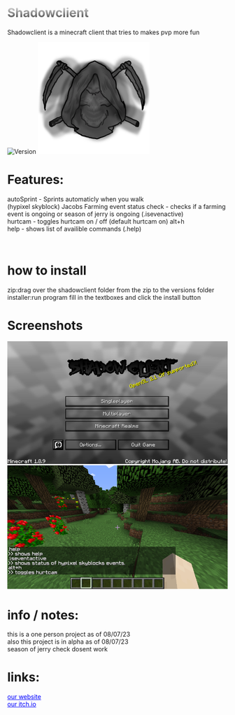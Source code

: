 <h1 style="background: -webkit-linear-gradient(#eee, #333);  -webkit-background-clip: text;-webkit-text-fill-color: transparent;">Shadowclient</h1>
<p>Shadowclient is a minecraft client that tries to makes pvp more fun</p>
<img src="https://img.shields.io/badge/version-a1.1.4-green" alt="Version"></img>
<img width="256px" height="256px" src="logo.png" alt="Version"></img>
<h1>Features:</h1>
<p>
autoSprint - Sprints automaticly when you walk
<br>
(hypixel skyblock) Jacobs Farming event status check - checks if a farming event is ongoing or season of jerry is ongoing (.isevenactive)
<br>
hurtcam - toggles hurtcam on / off (default hurtcam on) alt+h
<br>
help - shows list of availible commands (.help)
</p><br>
<h1>how to install</h1>
zip:drag over the shadowclient folder from the zip to the versions folder
<br>
installer:run program fill in the textboxes and click the install button
<h1>Screenshots</h1>
<img src="screenshots/Capture.PNG"></img>
<img src="screenshots/commands.png"></img>
<h1>info / notes:</h1>
<p>
  this is a one person project as of 08/07/23
  <br>
  also this project is in alpha as of 08/07/23
  <br>
  season of jerry check dosent work 
</p>
<h1>links:</h1>
<a href="http://shadowstudios.rf.gd/" style="color: blue;">our website</a><br>
<a href="https://shadowdevhere.itch.io/" style="color: blue;">our itch.io</a>
